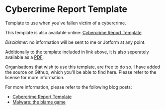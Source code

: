 # Cybercrime Report Template
Template to use when you've fallen victim of a cybercrime.

This template is also available online:
[Cybercrime Report Template](https://form.jotformeu.com/40754031698357)

*Disclaimer*: no information will be sent to me or Jotform at any point. 

Additionally to the template included in link above, it is also seperately available as a [PDF](https://cdn.rawgit.com/bartblaze/Cybercrime-Report-Template/master/Cybercrime%20Report%20Template.pdf).

Organisations that wish to use this template, are free to do so. I have added the source on Github, which you'll be able to find here. Please refer to the license for more information.

For more information, please refer to the following blog posts:
* [Cybercrime Report Template](https://bartblaze.blogspot.com/2016/11/cybercrime-report-template.html)
* [Malware: the blame game](https://bartblaze.blogspot.com/2013/09/malware-blame-game.html)
